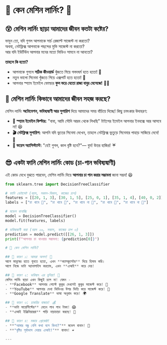 # 🤖 কেন মেশিন লার্নিং? 🚀

## 😲 মেশিন লার্নিং ছাড়া আমাদের জীবন কতটা কষ্টের?
ভাবুন তো, যদি গুগল আপনাকে সার্চ রেজাল্ট সাজেস্ট না করতো?  
অথবা, নেটফ্লিক্স আপনাকে পছন্দের মুভি সাজেস্ট না করতো?  
আর যদি ইউটিউব আপনার মনের মতো ভিডিও সামনে না আনতো?  

**তাহলে কি হতো?**  
- আপনাকে গুগলে **সঠিক কীওয়ার্ড** খুঁজতে গিয়ে গলদঘর্ম হতে হতো! 🥵  
- নতুন ভালো সিনেমা খুঁজতে গিয়ে এক্সপার্ট হতে হতো! 🍿  
- আপনার স্প্যাম ইমেইল ফোল্ডার **ফুল ভরে যেতো রাজা বাবুর মেসেজে!** 📩😆  

## 🎯 মেশিন লার্নিং কিভাবে আমাদের জীবন সহজ করছে?
মেশিন লার্নিং **অটোমেশন, ভবিষ্যদ্বাণী আর সুপারিশ** দিয়ে আমাদের সময় বাঁচিয়ে দিচ্ছে! কিছু চমৎকার উদাহরণ:
- **📧 স্প্যাম ইমেইল ফিল্টার:** "বাবা, আমি সৌদি আরব থেকে লিখছি" টাইপের ইমেইল আপনার ইনবক্সে আর আসবে না! 😆  
- **🎬 নেটফ্লিক্স সুপারিশ:** আপনি যদি ভুতের সিনেমা দেখেন, তাহলে নেটফ্লিক্স ভুতুড়ে সিনেমার পাহাড় সাজিয়ে দেবে! 👻  
- **📱 ভয়েস অ্যাসিস্ট্যান্ট:** "হেই গুগল, কাল বৃষ্টি হবে?"— বুম! উত্তর হাজির! ☔  

## 😎 একটা ফানি মেশিন লার্নিং কোড (চা-পান ভবিষ্যদ্বাণী)
এই কোড দেখে বুঝতে পারবেন, মেশিন লার্নিং দিয়ে **আপনার চা পান করার সম্ভাবনা** জানা সম্ভব! 😆  

```python
from sklearn.tree import DecisionTreeClassifier

# ফানি ডেটাসেট (বয়স, সকাল-বিকাল, কাজের চাপ)
features = [[20, 1, 3], [30, 1, 5], [25, 0, 1], [35, 1, 4], [40, 0, 2]]
labels = ["চা খাবে 🍵", "চা খাবে 🍵", "চা খাবে না 🚫", "চা খাবে 🍵", "চা খাবে না 🚫"]

# মডেল বানাচ্ছি
model = DecisionTreeClassifier()
model.fit(features, labels)

# ভবিষ্যদ্বাণী করা (বয়স ২৬, সকাল, কাজের চাপ ৩)
prediction = model.predict([[26, 1, 3]])
print(f"আপনার চা খাওয়ার সম্ভাবনা: {prediction[0]}")

# 🤔 কেন মেশিন লার্নিং?  

## 🎯 কারণ ১: আমরা অলস! 🤣  
আগে মানুষের হাতে গুনতে হতো, এখন **ক্যালকুলেটর** দিয়ে হিসাব করি।  
আগে নিজে ডাটা অ্যানালাইস করতাম, এখন **এআই** করে দেয়!  

## 🎯 কারণ ২: ভবিষ্যৎ এর দুনিয়া! 🚀  
মেশিন লার্নিং ছাড়া এখন কিছুই চলে না! যেমন -  
- **Facebook** আপনার পোস্টে কুকুর দেখলেই কুকুর সাজেস্ট করে! 🐶  
- **YouTube** আপনার দেখা ভিডিওর উপর ভিত্তি করে সাজেস্ট করে! 🎥  
- **Google Translate** ভাষা অনুবাদ করে! 🌍  

## 🎯 কারণ ৩: চাকরির বাজার! 💰  
- **ডাটা সায়েন্টিস্টের** বেতন লাখ লাখ টাকা! 😱  
- **এআই ইঞ্জিনিয়াররা** গাড়ি নাড়াচাড়া করছে! 🚗  

## 🎯 কারণ ৪: মজার প্রোজেক্ট!  
- **"আমার বন্ধু বেশি কথা বলে কিনা?"** মডেল বানান! 🤣  
- **"বৃষ্টির পূর্বাভাস দেয়ার এআই!"** বানান! ☔  

---
